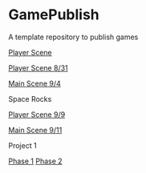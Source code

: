 # GamePublish
A template repository to publish games

[Player Scene](player_scene)

[Player Scene 8/31](player_scene_8_31)

[Main Scene 9/4](main_scene_9_4)

Space Rocks

[Player Scene 9/9](player_scene_09_09)

[Main Scene 9/11](sr_main_09_11)

Project 1

[Phase 1](Project1_Phase1)
[Phase 2](Project1_Phase2)
